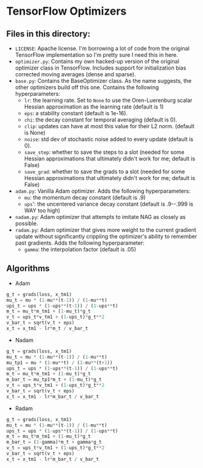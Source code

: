 # TensorFlow Optimizers

## Files in this directory:
* `LICENSE`: Apache license. I'm borrowing a lot of code from the original TensorFlow implementation so I'm pretty sure I need this in here.
* `optimizer.py`: Contains my own hacked-up version of the original optimizer class in TensorFlow. Includes support for initialization bias corrected moving averages (dense and sparse).
* `base.py`: Contains the BaseOptimizer class. As the name suggests, the other optimizers build off this one. Contains the following hyperparameters:
  - `lr`: the learning rate. Set to `None` to use the Oren-Luerenburg scalar Hessian approximation as the learning rate (default is 1)
  - `eps`: a stability constant (default is 1e-16).
  - `chi`: the decay constant for temporal averaging (default is 0).
  - `clip`: updates can have at most this value for their L2 norm. (default is None)
  - `noise`: std dev of stochastic noise added to every update (default is 0).
  - `save_step`: whether to save the steps to a slot (needed for some Hessian approximations that ultimately didn't work for me; default is False)
  - `save_grad`: whether to save the grads to a slot (needed for some Hessian approximations that ultimately didn't work for me; default is False)
* `adam.py`: Vanilla Adam optimizer. Adds the following hyperparameters:
  - `mu`: the momentum decay constant (default is .9)
  - `ups`': the uncentered variance decay constant (default is .9--.999 is WAY too high)
* `nadam.py`: Adam optimizer that attempts to imitate NAG as closely as possible.
* `radam.py`: Adam optimizer that gives more weight to the current gradient update without significantly crippling the optimizer's ability to remember past gradients. Adds the following hyperparameter:
  - `gamma`: the interpolation factor (default is .05)

## Algorithms
* Adam
```python
g_t = grads(loss, x_tm1)
mu_t = mu * (1-mu**(t-1)) / (1-mu**t)
ups_t = ups * (1-ups**(t-1)) / (1-ups**t)
m_t = mu_t*m_tm1 + (1-mu_t)*g_t
v_t = ups_t*v_tm1 + (1-ups_t)*g_t**2
v_bar_t = sqrt(v_t + eps)
x_t = x_tm1 - lr*m_t / v_bar_t
```
* Nadam
```python
g_t = grads(loss, x_tm1)
mu_t = mu * (1-mu**(t-1)) / (1-mu**t)
mu_tp1 = mu * (1-mu**t) / (1-mu**(t+1))
ups_t = ups * (1-ups**(t-1)) / (1-ups**t)
m_t = mu_t*m_tm1 + (1-mu_t)*g_t
m_bar_t = mu_tp1*m_t + (1-mu_t)*g_t
v_t = ups_t*v_tm1 + (1-ups_t)*g_t**2
v_bar_t = sqrt(v_t + eps)
x_t = x_tm1 - lr*m_bar_t / v_bar_t
```
* Radam
```python
g_t = grads(loss, x_tm1)
mu_t = mu * (1-mu**(t-1)) / (1-mu**t)
ups_t = ups * (1-ups**(t-1)) / (1-ups**t)
m_t = mu_t*m_tm1 + (1-mu_t)*g_t
m_bar_t = (1-gamma)*m_t + gamma*g_t
v_t = ups_t*v_tm1 + (1-ups_t)*g_t**2
v_bar_t = sqrt(v_t + eps)
x_t = x_tm1 - lr*m_bar_t / v_bar_t
```